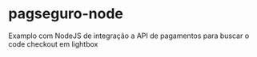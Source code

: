 # pagseguro-node
Examplo com NodeJS de integração a API de pagamentos para buscar o code checkout em lightbox
